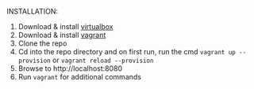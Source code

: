 INSTALLATION:

1. Download & install [virtualbox](https://www.virtualbox.org/)
2. Download & install [vagrant](https://www.vagrantup.com/)
3. Clone the repo
4. Cd into the repo directory and on first run, run the cmd `vagrant up --provision` or `vagrant reload --provision`
5. Browse to http://localhost:8080
6. Run `vagrant` for additional commands

